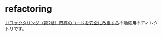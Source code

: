 # refactoring
[リファクタリング（第2版）既存のコードを安全に改善する](https://www.ohmsha.co.jp/book/9784274224546/)の勉強用のディレクトリです。